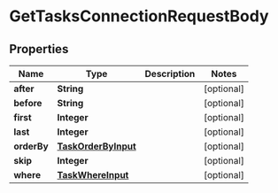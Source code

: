 

# GetTasksConnectionRequestBody


## Properties

Name | Type | Description | Notes
------------ | ------------- | ------------- | -------------
**after** | **String** |  |  [optional]
**before** | **String** |  |  [optional]
**first** | **Integer** |  |  [optional]
**last** | **Integer** |  |  [optional]
**orderBy** | [**TaskOrderByInput**](TaskOrderByInput.md) |  |  [optional]
**skip** | **Integer** |  |  [optional]
**where** | [**TaskWhereInput**](TaskWhereInput.md) |  |  [optional]



